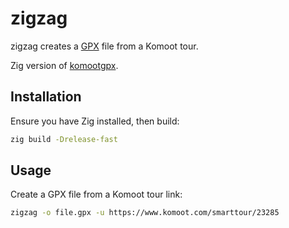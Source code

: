# zigzag

zigzag creates a [GPX](https://en.wikipedia.org/wiki/GPS_Exchange_Format) file from a Komoot tour.

Zig version of [komootgpx](https://github.com/mfkd/komootgpx).

## Installation

Ensure you have Zig installed, then build:

```sh
zig build -Drelease-fast
```

## Usage

Create a GPX file from a Komoot tour link:

```sh
zigzag -o file.gpx -u https://www.komoot.com/smarttour/23285
```
